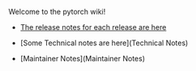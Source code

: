 Welcome to the pytorch wiki!

* [The release notes for each release are here](https://github.com/pytorch/pytorch/releases)
* [Some Technical notes are here](Technical Notes)

* [Maintainer Notes](Maintainer Notes)